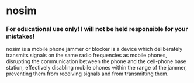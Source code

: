 # nosim 
### For educational use only! I will not be held responsible for your mistakes!

nosim is a mobile phone jammer or blocker is a device which deliberately transmits signals on the same radio frequencies as mobile phones, disrupting the communication between the phone and the cell-phone base station, effectively disabling mobile phones within the range of the jammer, preventing them from receiving signals and from transmitting them.
